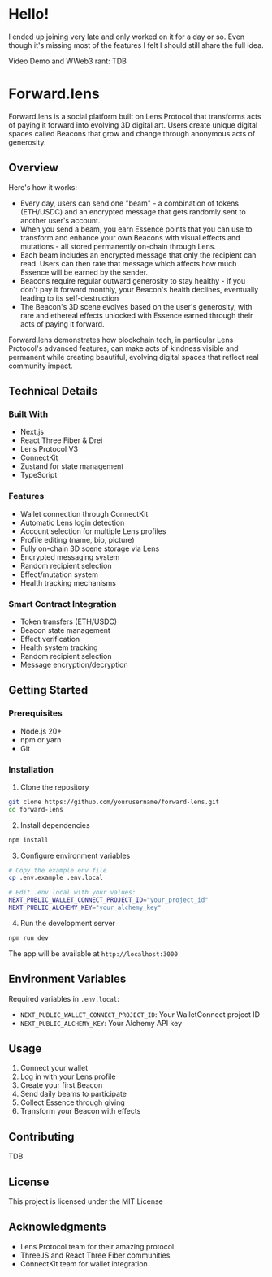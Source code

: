 # Hello!

I ended up joining very late and only worked on it for a day or so. Even though it's missing most of the features I felt I should still share the full idea.

Video Demo and WWeb3 rant: TDB

# Forward.lens

Forward.lens is a social platform built on Lens Protocol that transforms acts of paying it forward into evolving 3D digital art. Users create unique digital spaces called Beacons that grow and change through anonymous acts of generosity.

## Overview

Here's how it works:

- Every day, users can send one "beam" - a combination of tokens (ETH/USDC) and an encrypted message that gets randomly sent to another user's account.
- When you send a beam, you earn Essence points that you can use to transform and enhance your own Beacons with visual effects and mutations - all stored permanently on-chain through Lens.
- Each beam includes an encrypted message that only the recipient can read. Users can then rate that message which affects how much Essence will be earned by the sender.
- Beacons require regular outward generosity to stay healthy - if you don't pay it forward monthly, your Beacon's health declines, eventually leading to its self-destruction
- The Beacon's 3D scene evolves based on the user's generosity, with rare and ethereal effects unlocked with Essence earned through their acts of paying it forward.

Forward.lens demonstrates how blockchain tech, in particular Lens Protocol's advanced features, can make acts of kindness visible and permanent while creating beautiful, evolving digital spaces that reflect real community impact.

## Technical Details

### Built With

- Next.js
- React Three Fiber & Drei
- Lens Protocol V3
- ConnectKit
- Zustand for state management
- TypeScript

### Features

- Wallet connection through ConnectKit
- Automatic Lens login detection
- Account selection for multiple Lens profiles
- Profile editing (name, bio, picture)
- Fully on-chain 3D scene storage via Lens
- Encrypted messaging system
- Random recipient selection
- Effect/mutation system
- Health tracking mechanisms

### Smart Contract Integration

- Token transfers (ETH/USDC)
- Beacon state management
- Effect verification
- Health system tracking
- Random recipient selection
- Message encryption/decryption

## Getting Started

### Prerequisites

- Node.js 20+
- npm or yarn
- Git

### Installation

1. Clone the repository

```bash
git clone https://github.com/yourusername/forward-lens.git
cd forward-lens
```

2. Install dependencies

```bash
npm install
```

3. Configure environment variables

```bash
# Copy the example env file
cp .env.example .env.local

# Edit .env.local with your values:
NEXT_PUBLIC_WALLET_CONNECT_PROJECT_ID="your_project_id"
NEXT_PUBLIC_ALCHEMY_KEY="your_alchemy_key"
```

4. Run the development server

```bash
npm run dev
```

The app will be available at `http://localhost:3000`

## Environment Variables

Required variables in `.env.local`:

- `NEXT_PUBLIC_WALLET_CONNECT_PROJECT_ID`: Your WalletConnect project ID
- `NEXT_PUBLIC_ALCHEMY_KEY`: Your Alchemy API key

## Usage

1. Connect your wallet
2. Log in with your Lens profile
3. Create your first Beacon
4. Send daily beams to participate
5. Collect Essence through giving
6. Transform your Beacon with effects

## Contributing

TDB

## License

This project is licensed under the MIT License

## Acknowledgments

- Lens Protocol team for their amazing protocol
- ThreeJS and React Three Fiber communities
- ConnectKit team for wallet integration
